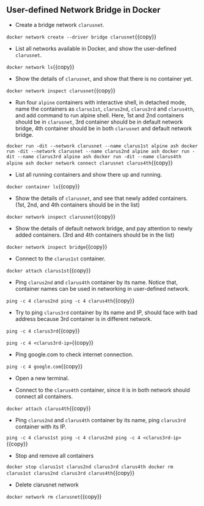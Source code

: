 
## User-defined Network Bridge in Docker

- Create a bridge network `clarusnet`.

`docker network create --driver bridge clarusnet`{{copy}}

- List all networks available in Docker, and show the user-defined `clarusnet`.

`docker network ls`{{copy}}

- Show the details of `clarusnet`, and show that there is no container yet.

`docker network inspect clarusnet`{{copy}}

- Run four `alpine` containers with interactive shell, in detached mode, name the containers as `clarus1st`, `clarus2nd`, `clarus3rd` and `clarus4th`, and add command to run alpine shell. Here, 1st and 2nd containers should be in `clarusnet`, 3rd container should be in default network bridge, 4th container should be in both `clarusnet` and default network bridge.

`docker run -dit --network clarusnet --name clarus1st alpine ash
docker run -dit --network clarusnet --name clarus2nd alpine ash
docker run -dit --name clarus3rd alpine ash
docker run -dit --name clarus4th alpine ash
docker network connect clarusnet clarus4th`{{copy}}

- List all running containers and show there up and running.

`docker container ls`{{copy}}

- Show the details of `clarusnet`, and see that newly added containers. (1st, 2nd, and 4th containers should be in the list)

`docker network inspect clarusnet`{{copy}}

- Show the details of  default network bridge, and pay attention to newly added containers. (3rd and 4th containers should be in the list)

`docker network inspect bridge`{{copy}}

- Connect to the `clarus1st` container.

`docker attach clarus1st`{{copy}}

- Ping `clarus2nd` and `clarus4th` container by its name. Notice that, container names can be used in networking in user-defined network.

`ping -c 4 clarus2nd
ping -c 4 clarus4th`{{copy}}

- Try to ping `clarus3rd` container by its name and IP, should face with bad address because 3rd container is in different network.

`ping -c 4 clarus3rd`{{copy}}

`ping -c 4 <clarus3rd-ip>`{{copy}}

- Ping google.com to check internet connection.

`ping -c 4 google.com`{{copy}}

- Open a new terminal.

- Connect to the `clarus4th` container, since it is in both network should connect all containers.

`docker attach clarus4th`{{copy}}

- Ping `clarus2nd` and `clarus4th` container by its name, ping `clarus3rd` container with its IP.

`ping -c 4 clarus1st
ping -c 4 clarus2nd
ping -c 4 <clarus3rd-ip>`{{copy}}

- Stop and remove all containers

`
docker stop clarus1st clarus2nd clarus3rd clarus4th
docker rm clarus1st clarus2nd clarus3rd clarus4th
`{{copy}}

- Delete clarusnet network

`docker network rm clarusnet`{{copy}}